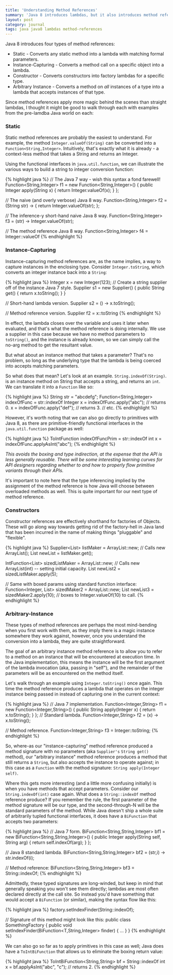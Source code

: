 ```yaml
---
title: 'Understanding Method References'
summary: 'Java 8 introduces lambdas, but it also introduces method references which are a very handy syntax for producing lambdas off of objects and classes. I walk through the various types here.'
layout: post
category: journal
tags: java java8 lambdas method-references
---
```


Java 8 introduces four types of method references:

* Static - Converts any static method into a lambda with matching formal parameters.
* Instance-Capturing - Converts a method call on a specific object into a lambda.
* Constructor - Converts constructors into factory lambdas for a specific type.
* Arbitrary Instance - Converts a method on *all* instances of a type into a lambda that accepts instances of that type.

Since method references apply more magic behind the scenes than straight lambdas, I thought it might be good to walk through each with examples from the pre-lamdba Java world on each:

### Static

Static method references are probably the easiest to understand. For example, the method `Integer.valueOf(String)` can be converted into a `Function<String,Integer>`. Intuitively, that's exactly what it is already - a context-less method that takes a String and returns an Integer.

Using the functional interfaces in `java.util.function`, we can illustrate the various ways to build a string to integer conversion function:

{% highlight java %}
// The Java 7 way - wish this syntax a fond farewell!
Function<String,Integer> f1 = new Function<String,Integer>() {
  public Integer apply(String x) {
    return Integer.valueOf(x);
  }
};

// The naive (and overly verbose) Java 8 way.
Function<String,Integer> f2 = (String str) -> {
  return Integer.valueOf(str);
};

// The inference-y short-hand naive Java 8 way.
Function<String,Integer> f3 = (str) -> Integer.valueOf(str);

// The method reference Java 8 way.
Function<String,Integer> f4 = Integer::valueOf
{% endhighlight %}

### Instance-Capturing
Instance-capturing method references are, as the name implies, a way to capture instances in the enclosing type. Consider `Integer.toString`, which converts an integer instance back into a `String`:

{% highlight java %}
Integer x = new Integer(123);
// Create a string supplier off of the instance Java 7 style.
Supplier<String> s1 = new Supplier<String>() {
  public String get() {
    return x.toString();
  }
}

// Short-hand lambda version.
Supplier<String> s2 = () -> x.toString();

// Method reference version.
Supplier<String> f2 = x::toString
{% endhighlight %}

In effect, the lambda closes over the variable and uses it later when evaluated, and that's what the method reference is doing internally. We use a supplier in this case because we have no method parameters to `toString()`, and the instance is already known, so we can simply call the no-arg method to get the resultant value.

But what about an instance method that takes a parameter? That's no problem, so long as the underlying type that the lambda is being coerced into accepts matching parameters.

So what does that mean? Let's look at an example. `String.indexOf(String)`. is an instance method on String that accepts a string, and returns an `int`. We can translate it into a `Function` like so:

{% highlight java %}
String str = "abcdefg";
Function<String,Integer> indexOfFunc = str::indexOf
Integer x = indexOfFunc.apply("abc"); // returns 0.
x = indexOfFunc.apply("def"); // returns 3.
// etc.
{% endhighlight %}

However, it's worth noting that we can also go directly to primitives with Java 8, as there are primitive-friendly functional interfaces in the `java.util.function` package as well:

{% highlight java %}
ToIntFunction<String> indexOfFuncPrim = str::indexOf
int x = indexOfFunc.applyAsInt("abc");
{% endhighlight %}

*This avoids the boxing and type indirection, at the expense that the API is less generally reusable. There will be some interesting learning curves for API designers regarding whether to and how to properly flow primitive variants through their APIs.*

It's important to note here that the type inferencing implied by the assignment of the method reference is how Java will choose between overloaded methods as well. This is quite important for our next type of method reference.

### Constructors

Constructor references are effectively shorthand for factories of Objects. These will go along way towards getting rid of the factory-hell in Java land that has been incurred in the name of making things "pluggable" and "flexible".

{% highlight java %}
Supplier<List<String>> listMaker = ArrayList::new;
// Calls new ArrayList<String>();
List<String> newList = listMaker.get();

IntFunction<List<String>> sizedListMaker = ArrayList::new;
// Calls new ArrayList<String>(int) -- setting initial capacity.
List<String> newList2 = sizedListMaker.apply(5);

// Same with boxed params using standard function interface:
Function<Integer, List<String>> sizedMaker2 = ArrayList::new;
List<String> newList3 = sizedMaker2.apply(10); // boxes to Integer.valueOf(10) to call.
{% endhighlight %}

### Arbitrary-Instance

These types of method references are perhaps the most mind-bending when you first work with them, as they imply there is a magic instance somewhere they work against, however, once you understand the conversion into a lambda, they are quite straightforward.

The goal of an arbitrary instance method reference is to allow you to refer to a method on an instance that will be encountered at execution time. In the Java implementation, this means the instance will be the first argument of the lambda invocation (aka, passing in "self"), and the remainder of the parameters will be as encountered on the method itself.

Let's walk through an example using `Integer.toString()` once again. This time the method reference produces a lambda that operates on the integer instance being passed in instead of capturing one in the current context:

{% highlight java %}
// Java 7 implementation.
Function<Integer,String> f1 = new Function<Integer,String>() {
  public String apply(Integer x) {
    return x.toString();
  }
};
// Standard lambda.
Function<Integer,String> f2 = (x) -> x.toString();

// Method reference.
Function<Integer,String> f3 = Integer::toString;
{% endhighlight %}

So, where-as our "instance-capturing" method reference produced a method signature with no parameters (aka `Supplier's` `String get()` method), our "arbitrary instance" method reference produces a method that still returns a `String`, but also accepts the instance to operate against; in this case as a `Function` with the method signature: `String apply(Integer self)`.

Where this gets more interesting (and a little more confusing initially) is when you have methods that accept parameters. Consider our `String.indexOf(int)` case again. What does a `String::indexOf` method reference produce? If you remember the rule, the first parameter of the method signature will be our type, and the second-through-N will be the standard parameters of the method. While Java doesn't ship a whole suite of arbitrarily tupled functional interfaces, it does have a `BiFunction` that accepts two parameters:

{% highlight java %}
// Java 7 form.
BiFunction<String,String,Integer> bf1 = new BiFunction<String,String,Integer>() {
  public Integer apply(String self, String arg) {
    return self.indexOf(arg);
  }
};

// Java 8 standard lambda.
BiFunction<String,String,Integer> bf2 = (str,i) -> str.indexOf(i);

// Method reference:
BiFunction<String,String,Integer> bf3 = String::indexOf;
{% endhighlight %}

Admittedly, these typed signatures are long-winded, but keep in mind that generally speaking you won't see them directly; lambdas are most often declared directly at the call site. So instead you'd have something that would accept a `BiFunction` (or similar), making the syntax flow like this:

{% highlight java %}
factory.setIndexFinder(String::indexOf);

// Signature of this method might look like this:
public class SomethingFactory<T> {
  public void setIndexFinder(BiFunction<T,String,Integer> finder) { ... }
}
{% endhighlight %}

We can also go so far as to apply primitives in this case as well; Java does have a `ToIntBiFunction` that allows us to eliminate the boxing return value:

{% highlight java %}
ToIntBiFunction<String,String> bf = String::indexOf
int x = bf.applyAsInt("abc", "c"); // returns 2.
{% endhighlight %}